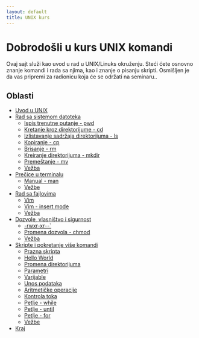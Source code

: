 ```yaml
---
layout: default
title: UNIX kurs
---
```


<link rel="stylesheet" href="/UNIX-beginner-course/assets/css/custom.css">

<script>
  window.dataLayer = window.dataLayer || [];
  function gtag(){dataLayer.push(arguments);}
  gtag('js', new Date());
  gtag('config', 'G-Q6NY1G1P9S');
</script>
<head>
<script defer data-domain="dianasantavec.github.io/unix-beginner-course" src="https://unix.psc.vl.ba.node.igorsikuljak.rs:2443/js/script.js"></script>
</head>

# Dobrodošli u kurs UNIX komandi

Ovaj sajt služi kao uvod u rad u UNIX/Linuks okruženju. Steći ćete osnovno znanje komandi i rada sa njima, kao i znanje o pisanju skripti. Osmišljen je da vas pripremi za radionicu koja će se održati na seminaru..

## Oblasti

- [Uvod u UNIX](docs/1_1-unix.html)
- [Rad sa sistemom datoteka](docs/2-filesystem_functions.html)
    * [Ispis trenutne putanje - pwd](docs/2_1-pwd.html)
    * [Kretanje kroz direktorijume - cd](docs/2_2-cd.html)
    * [Izlistavanje sadržaja direktorijuma - ls](docs/2_3-ls.html)
    * [Kopiranje - cp](docs/2_4-cp.html)
    * [Brisanje - rm](docs/2_5-rm.html)
    * [Kreiranje direktorijuma - mkdir](docs/2_6-mkdir.html)
    * [Premeštanje - mv](docs/2_7-mv.html)
    * [Vežba](docs/2_8-vezbe.html)
- [Prečice u terminalu](docs/3_1-faster_terminal_navigation.html)
    * [Manual - man](docs/3_2-man.html)
    * [Vežbe](docs/3_3-vezbe.html)
- [Rad sa fajlovima](docs/4_1-touch.html)
    * [Vim](docs/4_2-vim.html)
    * [Vim - insert mode](docs/4_3-vim_insert_mode.html)
    * [Vežba](docs/4_4-vezbe.html)
- [Dozvole, vlasništvo i sigurnost](docs/5_1-permissions.html)
    * [-rwxr-xr--`](docs/5_2-permisije_razjasnjene.html)
    * [Promena dozvola - chmod](docs/5_3-chmod.html)
    * [Vežba](docs/5_4-permisije_vezbe.html)
- [Skripte i pokretanje više komandi](docs/6_1-pokretanje_vise_komandi.html)
    * [Prazna skripta](docs/6_2-pisanje_prazne_skripte.html)
    * [Hello World](docs/6_3-hello_world.html)
    * [Promena direktorijuma](docs/6_4-promena_direktorijuma.html)
    * [Parametri](docs/6_5-parametri.html)
    * [Varijable](docs/6_6-varijable.html)
    * [Unos podataka](docs/6_7-read.html)
    * [Aritmetičke operacije](docs/6_8-aritmeticke_operacije.html)
    * [Kontrola toka](docs/6_9-if.html)
    * [Petlje - while](docs/6_10-while.html)
    * [Petlje - until](docs/6_11-until.html)
    * [Petlje - for](docs/6_12-for.html)
    * [Vežbe](docs/6_13-vezbe.html)
- [Kraj](docs/7-congratulations.html)
